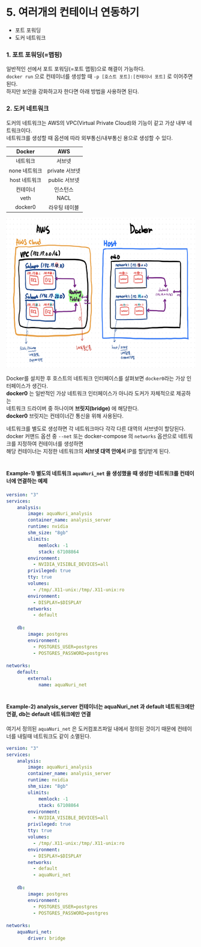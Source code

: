 # 5. 여러개의 컨테이너 연동하기

- 포트 포워딩
- 도커 네트워크

### 1. 포트 포워딩(=맵핑)
일반적인 선에서 포트 포워딩(=포트 맵핑)으로 해결이 가능하다.  
`docker run` 으로 컨테이너를 생성할 때 `-p [호스트 포트]:[컨테이너 포트]` 로 이어주면 된다.  
하지만 보안을 강화하고자 한다면 아래 방법을 사용하면 된다.  

### 2. 도커 네트워크
도커의 네트워크는 AWS의 VPC(Virtual Private Cloud)와 기능이 같고 가상 내부 네트워크이다.  
네트워크를 생성할 때 옵션에 따라 외부통신/내부통신 용으로 생성할 수 있다.  

| Docker | AWS |
|:--:|:--:|
| 네트워크 | 서브넷 |
| none 네트워크 | private 서브넷 |
| host 네트워크 | public 서브넷 |
| 컨테이너 | 인스턴스 |
| veth | NACL |
| docker0 | 라우팅 테이블 |

<p>
    <img src="https://github.com/2022-hama-study/2022-devops-study/blob/master/books/docker/juseok/assets/chapter5-1.png", height="400x">
</p>  

Docker를 설치한 후 호스트의 네트워크 인터페이스를 살펴보면 `docker0`라는 가상 인터페이스가 생긴다.  
**docker0** 는 일반적인 가상 네트워크 인터페이스가 아니라 도커가 자체적으로 제공하는  
네트워크 드라이버 중 하나이며 **브릿지(bridge)** 에 해당한다.  
**docker0** 브릿지는 컨테이너간 통신을 위해 사용된다.  

네트워크를 별도로 생성하면 각 네트워크마다 각각 다른 대역의 서브넷이 할당된다.  
docker 커맨드 옵션 중 `--net` 또는 docker-compose 의 `networks` 옵션으로 네트워크를 지정하여 컨테이너를 생성하면  
해당 컨테이너는 지정한 네트워크의 **서브넷 대역 안에서** IP를 할당받게 된다.  
#
#### Example-1) 별도의 네트워크 `aquaNuri_net` 을 생성했을 때 생성한 네트워크를 컨테이너에 연결하는 예제
```yaml
version: "3"
services:
    analysis:
        image: aquaNuri_analysis
        container_name: analysis_server
        runtime: nvidia
        shm_size: "8gb"
        ulimits:
            memlock: -1
            stack: 67108864
        environment:
          - NVIDIA_VISIBLE_DEVICES=all
        privileged: true
        tty: true
        volumes:
          - /tmp/.X11-unix:/tmp/.X11-unix:ro
        environment:
          - DISPLAY=$DISPLAY
        networks:
          - default
          
    db:
        image: postgres
        environment:
          - POSTGRES_USER=postgres
          - POSTGRES_PASSWORD=postgres

networks:
    default:
        external:
            name: aquaNuri_net
```
#
#### Example-2) analysis_server 컨테이너는 aquaNuri_net 과 default 네트워크에만 연결, db는 default 네트워크에만 연결
여기서 정의된 `aquaNuri_net` 은 도커컴포즈파일 내에서 정의된 것이기 때문에 컨테이너를 내릴때 네트워크도 같이 소멸된다.  
```yaml
version: "3"
services:
    analysis:
        image: aquaNuri_analysis
        container_name: analysis_server
        runtime: nvidia
        shm_size: "8gb"
        ulimits:
            memlock: -1
            stack: 67108864
        environment:
          - NVIDIA_VISIBLE_DEVICES=all
        privileged: true
        tty: true
        volumes:
          - /tmp/.X11-unix:/tmp/.X11-unix:ro
        environment:
          - DISPLAY=$DISPLAY
        networks:
          - default
          - aquaNuri_net
          
    db:
        image: postgres
        environment:
          - POSTGRES_USER=postgres
          - POSTGRES_PASSWORD=postgres

networks:
    aquaNuri_net:
        driver: bridge
```
